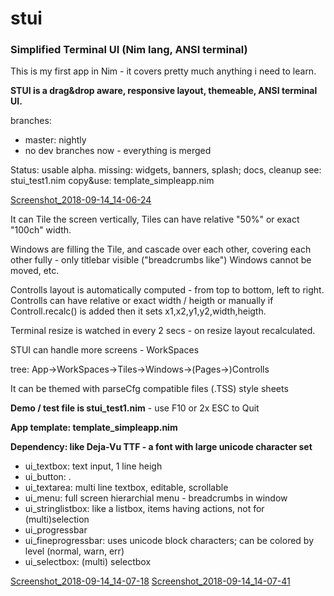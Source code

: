 # stui
### Simplified Terminal UI (Nim lang, ANSI terminal) 

This is my first app in Nim - it covers pretty much anything i need to learn.

**STUI is a drag&drop aware, responsive layout, themeable, ANSI terminal UI.**

branches:
* master: nightly
* no dev branches now - everything is merged

Status: usable alpha. missing: widgets, banners, splash; docs, cleanup
  see: stui_test1.nim
  copy&use: template_simpleapp.nim

[Screenshot_2018-09-14_14-06-24](doc/Screenshot_2018-09-14_14-06-24.png)


It can Tile the screen vertically, 
Tiles can have relative "50%" or exact "100ch" width.

Windows are filling the Tile, and cascade over each other, 
covering each other fully - only titlebar visible ("breadcrumbs like")
Windows cannot be moved, etc.

Controlls layout is automatically computed - from top to bottom, left to right.
Controlls can have relative or exact width / heigth
or manually if Controll.recalc() is added then it sets x1,x2,y1,y2,width,heigth.

Terminal resize is watched in every 2 secs - on resize layout recalculated.

STUI can handle more screens - WorkSpaces

  tree: App->WorkSpaces->Tiles->Windows->(Pages->)Controlls


It can be themed with parseCfg compatible files (.TSS) style sheets

**Demo / test file is stui_test1.nim** - use F10 or 2x ESC to Quit

**App template: template_simpleapp.nim**

**Dependency: like Deja-Vu TTF - a font with large unicode character set**

* ui_textbox: text input, 1 line heigh
* ui_button: .
* ui_textarea: multi line textbox, editable, scrollable
* ui_menu: full screen hierarchial menu - breadcrumbs in window
* ui_stringlistbox: like a listbox, items having actions, not for (multi)selection
* ui_progressbar
* ui_fineprogressbar: uses unicode block characters; can be colored by level (normal, warn, err)
* ui_selectbox: (multi) selectbox

[Screenshot_2018-09-14_14-07-18](doc/Screenshot_2018-09-14_14-07-18.png)
[Screenshot_2018-09-14_14-07-41](doc/Screenshot_2018-09-14_14-07-41.png)




